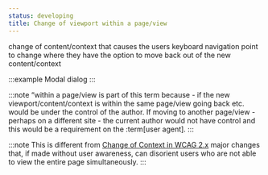 ```yaml
---
status: developing
title: Change of viewport within a page/view
---
```


change of content/context that causes the users keyboard navigation point to change where they have the option to move back out of the new content/context

:::example
Modal dialog
:::

:::note
“within a page/view is part of this term because - if the new viewport/content/context is within the same page/view going back etc. would be under the control of the author.  If moving to another page/view - perhaps on a different site - the current author would not have control and this would be a requirement on the :term[user agent].
:::

:::note
This is different from [Change of Context in WCAG 2.x](https://www.w3.org/TR/WCAG22/#dfn-change-of-context) major changes that, if made without user awareness, can disorient users who are not able to view the entire page simultaneously.
:::